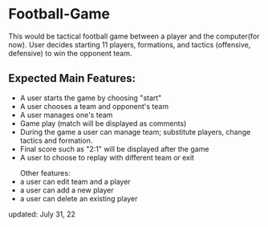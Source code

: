 # Football-Game

<p>
This would be tactical football game between a player and the computer(for now). 
User decides starting 11 players, formations, and tactics (offensive, defensive) to win the opponent team.
</p>

<h2>Expected Main Features:</h2>
<ul>
<li>A user starts the game by choosing "start"</li>
<li>A user chooses a team and opponent's team</li>
<li>A user manages one's team</li>
<li>Game play (match will be displayed as comments)</li>
<li>During the game a user can manage team; substitute players, change tactics and formation.</li>
<li>Final score such as "2:1" will be displayed after the game</li>
<li>A user to choose to replay with different team or exit</li>
</ul>
<ul>
Other features:
<li>a user can edit team and a player</li>
<li>a user can add a new player</li>
<li>a user can delete an existing player</li>
</ul>

updated: July 31, 22
